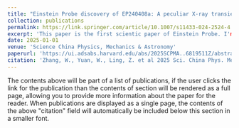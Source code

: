 ```yaml
---
title: "Einstein Probe discovery of EP240408a: A peculiar X-ray transient with an intermediate timescale"
collection: publications
permalink: https://link.springer.com/article/10.1007/s11433-024-2524-4
excerpt: 'This paper is the first scientic paper of Einstein Probe. I'm so proud to be a collaborator and look forward to more amazing results.'
date: 2025-01-01
venue: 'Science China Physics, Mechanics & Astronomy'
paperurl: 'https://ui.adsabs.harvard.edu/abs/2025SCPMA..6819511Z/abstract'
citation: 'Zhang, W., Yuan, W., Ling, Z. et al 2025 Sci. China Phys. Mech. Astron. 68, 219511'
---
```


The contents above will be part of a list of publications, if the user clicks the link for the publication than the contents of section will be rendered as a full page, allowing you to provide more information about the paper for the reader. When publications are displayed as a single page, the contents of the above "citation" field will automatically be included below this section in a smaller font.

